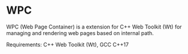 # WPC
WPC (Web Page Container) is a extension for C++ Web Toolkit (Wt) for managing and rendering web pages based on internal path.

Requirements: C++ Web Toolkit (Wt), GCC C++17

